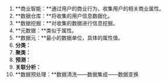 1. **商业智能：**通过用户的商业行为，收集用户的相关商业属性。
2. **数据仓库：**将收集的用户信息数据化。
3. **数据挖掘：**对收集的数据进行信息挖掘。
4. **元数据：**类似于属性。
5. **数据元：**最小的数据单位，具体的属性值。
6. **分类：**
7. **聚类：**
8. **预测：**
9. **关联分析：**
10. **数据预处理：**数据清洗——数据集成——数据变换